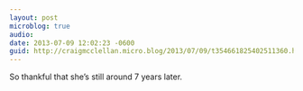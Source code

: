 ```yaml
---
layout: post
microblog: true
audio: 
date: 2013-07-09 12:02:23 -0600
guid: http://craigmcclellan.micro.blog/2013/07/09/t354661825402511360.html
---
```

So thankful that she’s still around 7 years later.
